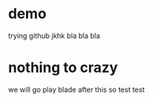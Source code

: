 # demo

trying github 
jkhk
bla bla bla
# nothing to crazy

 we will go play blade after this 
so test test 